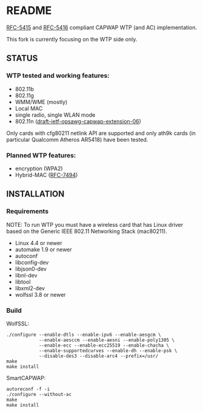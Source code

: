 # README

[RFC-5415](https://tools.ietf.org/html/rfc5415) and [RFC-5416](https://tools.ietf.org/html/rfc5416) compliant CAPWAP WTP (and AC) implementation.

This fork is currently focusing on the WTP side only.

## STATUS

### WTP tested and working features:

* 802.11b
* 802.11g
* WMM/WME (mostly)
* Local MAC
* single radio, single WLAN mode
* 802.11n ([draft-ietf-opsawg-capwap-extension-06](https://tools.ietf.org/html/draft-ietf-opsawg-capwap-extension-06))

Only cards with cfg80211 netlink API are supported and only
ath9k cards (in particular Qualcomm Atheros AR5418) have
been tested.

### Planned WTP features:

* encryption (WPA2)
* Hybrid-MAC ([RFC-7494](https://tools.ietf.org/html/rfc7494))

## INSTALLATION

### Requirements

NOTE: To run WTP you must have a wireless card that has Linux driver based on the
      Generic IEEE 802.11 Networking Stack (mac80211).

* Linux 4.4 or newer
* automake 1.9 or newer
* autoconf
* libconfig-dev
* libjson0-dev
* libnl-dev
* libtool
* libxml2-dev
* wolfssl 3.8 or newer

### Build

WolfSSL:

    ./configure --enable-dtls --enable-ipv6 --enable-aesgcm \
                --enable-aesccm --enable-aesni --enable-poly1305 \
	            --enable-ecc --enable-ecc25519 --enable-chacha \
				--enable-supportedcurves --enable-dh --enable-psk \
				--disable-des3 --disable-arc4 --prefix=/usr/
    make
    make install

SmartCAPWAP:

    autoreconf -f -i
    ./configure --without-ac
    make
    make install
